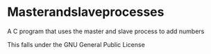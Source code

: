 # Masterandslaveprocesses
A C program that uses the master and slave process to add numbers

This falls under the GNU General Public License
